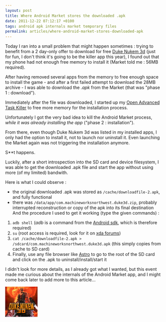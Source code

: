 ```yaml
---
layout: post
title: Where Android Market stores the downloaded .apk
date: 2011-12-22 07:12:17 +0100
tags: android apk internals market temporary files
permalink: articles/where-android-market-stores-downloaded-apk
---
```

Today I ran into a small problem that might happen sometimes : trying to benefit from a 2 day-only offer to download for free [Duke Nukem 3d](https://market.android.com/details?id=com.machineworksnorthwest.duke3d) (just for fun, I don't think it's going to be the killer app this year), I found out that my phone had not enough free memory to install it (Market told me : 56MB required).

After having removed several apps from the memory to free enough space to install the game - and after a first failed attempt to download the 28MB archive - I was able to download the _.apk_ from the Market (that was "phase 1 : download").

Immediately after the file was downloaded, I started up my [Open Advanced Task Killer](https://market.android.com/details?id=com.rechild.advancedtaskkiller&hl=en) to free more memory for the installation process.

Unfortunately I got the very bad idea to kill the Android Market process, _while it was already installing the app_ ("phase 2 : installation").

From there, even though Duke Nukem 3d was listed in my installed apps, I only had the option to install it, not to launch nor uninstall it. Even launching the Market again was not triggering the installation anymore.

S**t happens.



Luckily, after a short introspection into the SD card and device filesystem, I was able to get the downloaded .apk file and start the app without using more (of my limited) bandwith.

Here is what I could observe :

- the original downloaded .apk was stored as `/cache/downloadfile-2.apk`, and fully functional
- there was `/data/app/com.machineworksnorthwest.duke3d.zip`, probably interrupted reconstruction or copy of the apk into its final destination
And the procedure I used to get it working (type the given commands) :

1. `adb shell` (*adb* is a command from the [Android sdk](http://developer.android.com/sdk/index.html), which is therefore required)
2. `su` (root access is required, look for it on [xda forums](http://forum.xda-developers.com/))
3. `cat /cache/downloadfile-2.apk > /sdcard/com.machineworksnorthwest.duke3d.apk` (this simply copies from cache to SD card)
4. Finally, use any file browser like [Astro](https://market.android.com/details?id=com.metago.astro) to go to the root of the SD card and click on the .apk to uninstall/install/start it


I didn't look for more details, as I already got what I wanted, but this event made me curious about the internals of the Android Market app, and I might come back later to add more to this article...

![Duke Nukem 3d app icon](/assets/blog/dn3d.png?style=centerme)
